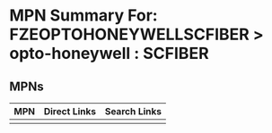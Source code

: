



# MPN Summary For: FZEOPTOHONEYWELLSCFIBER > opto-honeywell : SCFIBER

## MPNs
  

|MPN|Direct Links|Search Links|
| :--- | :--- | :--- |
||||
